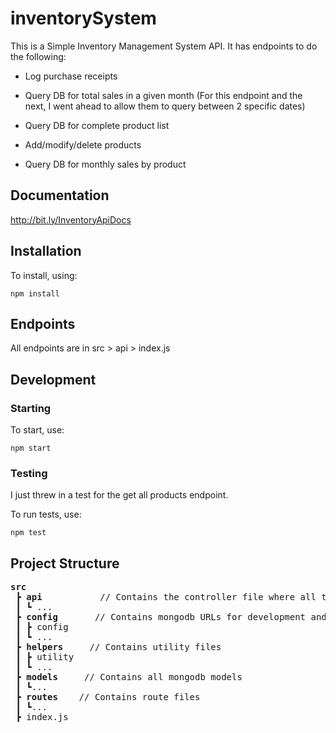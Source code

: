 # inventorySystem

This is a Simple Inventory Management System API.
It has endpoints to do the following: <br>

- Log purchase receipts<br>

- Query DB for total sales in a given month (For this endpoint and the next, I went ahead to allow them to query between 2 specific dates)<br>

- Query DB for complete product list<br>

- Add/modify/delete products<br>

- Query DB for monthly sales by product<br>

## Documentation
http://bit.ly/InventoryApiDocs

## Installation 
To install, using:
```
npm install
```

## Endpoints 

All endpoints are in src > api > index.js 

## Development

### Starting
To start, use:
```
npm start
```

### Testing
I just threw in a test for the get all products endpoint.

To run tests, use:

```
npm test
```

## Project Structure
<pre>
<b>src</b>
 ┣ <b>api</b>           // Contains the controller file where all the codes that do the actual work are. 
 ┃ ┗ ...  
 ┣ <b>config</b>       // Contains mongodb URLs for development and production, ...
 ┃ ┣ config
 ┃ ┗ ...
 ┣ <b>helpers</b>     // Contains utility files
 ┃ ┣ utility
 ┃ ┗ ...
 ┣ <b>models</b>     // Contains all mongodb models
 ┃ ┗...
 ┣ <b>routes</b>    // Contains route files
 ┃ ┗...
 ┣ index.js
</pre>
